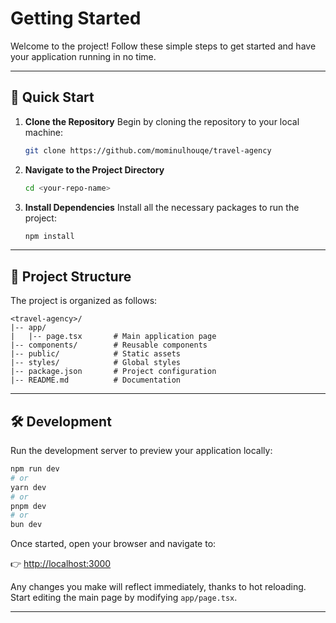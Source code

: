 # Getting Started

Welcome to the project! Follow these simple steps to get started and have your application running in no time.

---

## 🚀 Quick Start

1. **Clone the Repository**
   Begin by cloning the repository to your local machine:

   ```bash
   git clone https://github.com/mominulhouqe/travel-agency
   ```

2. **Navigate to the Project Directory**

   ```bash
   cd <your-repo-name>
   ```

3. **Install Dependencies**
   Install all the necessary packages to run the project:

   ```bash
   npm install
   ```

---

## 🔧 Project Structure

The project is organized as follows:

```
<travel-agency>/
|-- app/
|   |-- page.tsx       # Main application page
|-- components/        # Reusable components
|-- public/            # Static assets
|-- styles/            # Global styles
|-- package.json       # Project configuration
|-- README.md          # Documentation
```

---

## 🛠 Development

Run the development server to preview your application locally:

```bash
npm run dev
# or
yarn dev
# or
pnpm dev
# or
bun dev
```

Once started, open your browser and navigate to:

👉 [http://localhost:3000](http://localhost:3000)

Any changes you make will reflect immediately, thanks to hot reloading. Start editing the main page by modifying `app/page.tsx`.

---

<!-- ## 🌐 Deploy on Vercel

Deploying to production is seamless with Vercel:

1. Push your code to a GitHub, GitLab, or Bitbucket repository.
2. Sign in to [Vercel](https://vercel.com/) and import your repository.
3. Configure the project settings as needed and click **Deploy**.

Your application will be live at a Vercel-provided URL! -->
